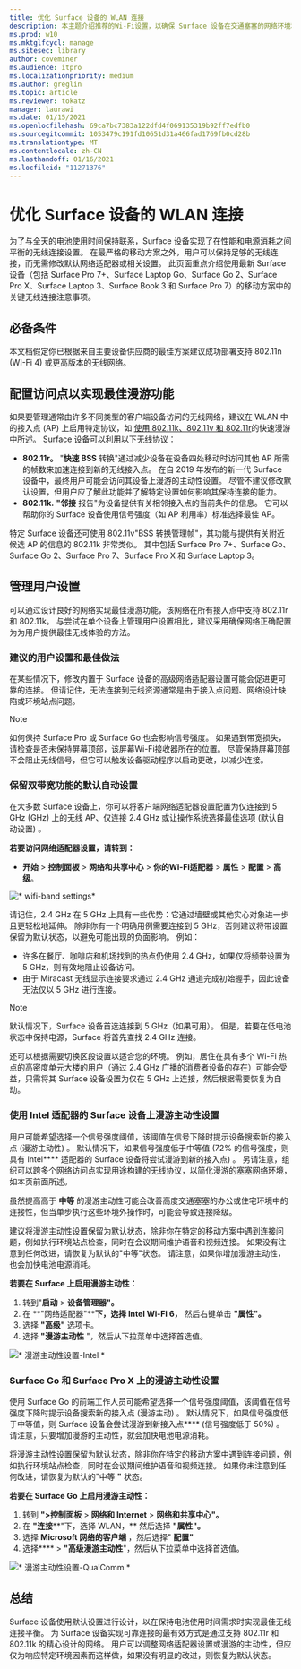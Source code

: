 ```yaml
---
title: 优化 Surface 设备的 WLAN 连接
description: 本主题介绍推荐的Wi-Fi设置，以确保 Surface 设备在交通塞塞的网络环境和移动方案中保持连接。
ms.prod: w10
ms.mktglfcycl: manage
ms.sitesec: library
author: coveminer
ms.audience: itpro
ms.localizationpriority: medium
ms.author: greglin
ms.topic: article
ms.reviewer: tokatz
manager: laurawi
ms.date: 01/15/2021
ms.openlocfilehash: 69ca7bc7383a122dfd4f069135319b92ff7edfb0
ms.sourcegitcommit: 1053479c191fd10651d31a466fad1769fb0cd28b
ms.translationtype: MT
ms.contentlocale: zh-CN
ms.lasthandoff: 01/16/2021
ms.locfileid: "11271376"
---
```

# 优化 Surface 设备的 WLAN 连接


为了与全天的电池使用时间保持联系，Surface 设备实现了在性能和电源消耗之间平衡的无线连接设置。 在最严格的移动方案之外，用户可以保持足够的无线连接，而无需修改默认网络适配器或相关设置。 此页面重点介绍使用最新 Surface 设备（包括 Surface Pro 7+、Surface Laptop Go、Surface Go 2、Surface Pro X、Surface Laptop 3、Surface Book 3 和 Surface Pro 7）的移动方案中的关键无线连接注意事项。

## 必备条件

本文档假定你已根据来自主要设备供应商的最佳方案建议成功部署支持 802.11n (WI-Fi 4) 或更高版本的无线网络。

## 配置访问点以实现最佳漫游功能

如果要管理通常由许多不同类型的客户端设备访问的无线网络，建议在 WLAN 中的接入点 (AP) 上启用特定协议，如 [使用 802.11k、802.11v 和 802.11r](https://docs.microsoft.com/windows-hardware/drivers/network/fast-roaming-with-802-11k--802-11v--and-802-11r)的快速漫游中所述。 Surface 设备可以利用以下无线协议：

- **802.11r。** "**快速 BSS** 转换"通过减少设备在设备四处移动时访问其他 AP 所需的帧数来加速连接到新的无线接入点。 在自 2019 年发布的新一代 Surface 设备中，最终用户可能会访问其设备上漫游的主动性设置。 尽管不建议修改默认设置，但用户应了解此功能并了解特定设置如何影响其保持连接的能力。
- **802.11k.** **"邻接** 报告"为设备提供有关相邻接入点的当前条件的信息。 它可以帮助你的 Surface 设备使用信号强度（如 AP 利用率）标准选择最佳 AP。

特定 Surface 设备还可使用 802.11v"BSS 转换管理帧"，其功能与提供有关附近候选 AP 的信息的 802.11k 非常类似。 其中包括 Surface Pro 7+、Surface Go、Surface Go 2、Surface Pro 7、Surface Pro X 和 Surface Laptop 3。 

## 管理用户设置

可以通过设计良好的网络实现最佳漫游功能，该网络在所有接入点中支持 802.11r 和 802.11k。 与尝试在单个设备上管理用户设置相比，建议采用确保网络正确配置为为用户提供最佳无线体验的方法。 

### 建议的用户设置和最佳做法

在某些情况下，修改内置于 Surface 设备的高级网络适配器设置可能会促进更可靠的连接。 但请记住，无法连接到无线资源通常是由于接入点问题、网络设计缺陷或环境站点问题。

> [!NOTE]
> 如何保持 Surface Pro 或 Surface Go 也会影响信号强度。 如果遇到带宽损失，请检查是否未保持屏幕顶部，该屏幕Wi-Fi接收器所在的位置。 尽管保持屏幕顶部不会阻止无线信号，但它可以触发设备驱动程序以启动更改，以减少连接。

### 保留双带宽功能的默认自动设置

在大多数 Surface 设备上，你可以将客户端网络适配器设置配置为仅连接到 5 GHz (GHz) 上的无线 AP、仅连接 2.4 GHz 或让操作系统选择最佳选项 (默认自动设置) 。

**若要访问网络适配器设置，请转到：**

- **开始**  > **控制面板**  > **网络和共享中心**  > **你的Wi-Fi适配器**  > **属性**  > **配置**  > **高级**。

![* wifi-band settings*](images/wifi-band.png) <br>

请记住，2.4 GHz 在 5 GHz 上具有一些优势：它通过墙壁或其他实心对象进一步且更轻松地延伸。 除非你有一个明确用例需要连接到 5 GHz，否则建议将带设置保留为默认状态，以避免可能出现的负面影响。 例如：


- 许多在餐厅、咖啡店和机场找到的热点仍使用 2.4 GHz，如果仅将频带设置为 5 GHz，则有效地阻止设备访问。
- 由于 Miracast 无线显示连接要求通过 2.4 GHz 通道完成初始握手，因此设备无法仅以 5 GHz 进行连接。

> [!NOTE]
> 默认情况下，Surface 设备首选连接到 5 GHz（如果可用）。 但是，若要在低电池状态中保持电源，Surface 将首先查找 2.4 GHz 连接。

还可以根据需要切换区段设置以适合您的环境。 例如，居住在具有多个 Wi-Fi 热点的高密度单元大楼的用户（通过 2.4 GHz 广播的消费者设备的存在）可能会受益，只需将其 Surface 设备设置为仅在 5 GHz 上连接，然后根据需要恢复为自动。

### 使用 Intel 适配器的 Surface 设备上漫游主动性设置 

用户可能希望选择一个信号强度阈值，该阈值在信号下降时提示设备搜索新的接入点 (漫游主动性) 。 默认情况下，如果信号强度低于中等值 (72% 的信号强度，则具有 Intel**** 适配器的 Surface 设备将尝试漫游到新的接入点) 。 另请注意，组织可以跨多个网络访问点实现用途构建的无线协议，以简化漫游的塞塞网络环境，如本页前面所述。 

虽然提高高于 **中等** 的漫游主动性可能会改善高度交通塞塞的办公或住宅环境中的连接性，但当单步执行这些环境外操作时，可能会导致连接降级。 

建议将漫游主动性设置保留为默认状态，除非你在特定的移动方案中遇到连接问题，例如执行环境站点检查，同时在会议期间维护语音和视频连接。 如果没有注意到任何改进，请恢复为默认的"中等"状态。 请注意，如果你增加漫游主动性，也会加快电池电源消耗。 

**若要在 Surface 上启用漫游主动性：**

1. 转到"**启动**  >  **设备管理器"。**
2. 在 **"网络适配器"****下，选择 Intel Wi-Fi 6，** 然后右键单击 **"属性"。**
3. 选择 **"高级"** 选项卡。
4. 选择 **"漫游主动性** "，然后从下拉菜单中选择首选值。

![* 漫游主动性设置-Intel *](images/wifi-roaming-int.png) <br>

### Surface Go 和 Surface Pro X 上的漫游主动性设置

使用 Surface Go 的前端工作人员可能希望选择一个信号强度阈值，该阈值在信号强度下降时提示设备搜索新的接入点 (漫游主动) 。 默认情况下，如果信号强度低于中等值，则 Surface 设备会尝试漫游到新接入点**** (信号强度低于 50%) 。 请注意，只要增加漫游的主动性，就会加快电池电源消耗。

将漫游主动性设置保留为默认状态，除非你在特定的移动方案中遇到连接问题，例如执行环境站点检查，同时在会议期间维护语音和视频连接。 如果你未注意到任何改进，请恢复为默认的"中等 **"** 状态。

**若要在 Surface Go 上启用漫游主动性：**

1. 转到 **">控制面板**  >  **网络和 Internet**  >  **网络和共享中心"。**
2. 在 **"连接****"下，选择 WLAN，** 然后选择 **"属性"。**
3. 选择 **Microsoft 网络的客户端** ，然后选择" **配置"**
4. 选择****  >  **"高级漫游主动性**"，然后从下拉菜单中选择首选值。

![* 漫游主动性设置-QualComm *](images/wifi-roaming.png) <br>


## 总结

Surface 设备使用默认设置进行设计，以在保持电池使用时间需求时实现最佳无线连接平衡。 为 Surface 设备实现可靠连接的最有效方式是通过支持 802.11r 和 802.11k 的精心设计的网络。 用户可以调整网络适配器设置或漫游的主动性，但应仅为响应特定环境因素而这样做，如果没有明显的改进，则恢复为默认状态。
